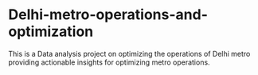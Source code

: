 # Delhi-metro-operations-and-optimization
This is a Data analysis project on optimizing the operations of Delhi metro providing actionable insights for optimizing metro operations.
